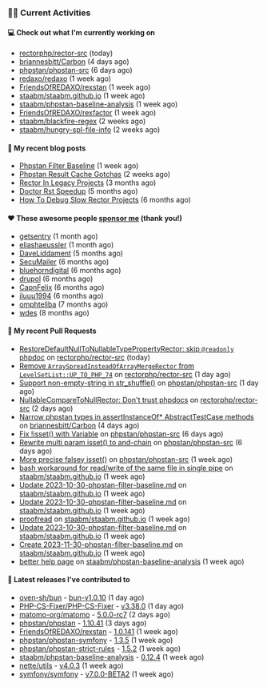### 👨‍💻 Current Activities


#### 💻 Check out what I'm currently working on

- [rectorphp/rector-src](https://github.com/rectorphp/rector-src) (today)
- [briannesbitt/Carbon](https://github.com/briannesbitt/Carbon) (4 days ago)
- [phpstan/phpstan-src](https://github.com/phpstan/phpstan-src) (6 days ago)
- [redaxo/redaxo](https://github.com/redaxo/redaxo) (1 week ago)
- [FriendsOfREDAXO/rexstan](https://github.com/FriendsOfREDAXO/rexstan) (1 week ago)
- [staabm/staabm.github.io](https://github.com/staabm/staabm.github.io) (1 week ago)
- [staabm/phpstan-baseline-analysis](https://github.com/staabm/phpstan-baseline-analysis) (1 week ago)
- [FriendsOfREDAXO/rexfactor](https://github.com/FriendsOfREDAXO/rexfactor) (1 week ago)
- [staabm/blackfire-regex](https://github.com/staabm/blackfire-regex) (2 weeks ago)
- [staabm/hungry-spl-file-info](https://github.com/staabm/hungry-spl-file-info) (2 weeks ago)


#### 📜 My recent blog posts

- [Phpstan Filter Baseline](https://staabm.github.io/2023/10/30/phpstan-filter-baseline.html) (1 week ago)
- [Phpstan Result Cache Gotchas](https://staabm.github.io/2023/10/21/phpstan-result-cache-gotchas.html) (2 weeks ago)
- [Rector In Legacy Projects](https://staabm.github.io/2023/07/23/rector-in-legacy-projects.html) (3 months ago)
- [Doctor Rst Speedup](https://staabm.github.io/2023/05/18/doctor-rst-speedup.html) (5 months ago)
- [How To Debug Slow Rector Projects](https://staabm.github.io/2023/05/10/how-to-debug-slow-rector-projects.html) (6 months ago)


#### ❤️ These awesome people [sponsor me](https://github.com/sponsors/staabm) (thank you!)

- [getsentry](https://github.com/getsentry) (1 month ago)
- [eliashaeussler](https://github.com/eliashaeussler) (1 month ago)
- [DaveLiddament](https://github.com/DaveLiddament) (5 months ago)
- [SecuMailer](https://github.com/SecuMailer) (6 months ago)
- [bluehorndigital](https://github.com/bluehorndigital) (6 months ago)
- [drupol](https://github.com/drupol) (6 months ago)
- [CapnFelix](https://github.com/CapnFelix) (6 months ago)
- [iluuu1994](https://github.com/iluuu1994) (6 months ago)
- [omphteliba](https://github.com/omphteliba) (7 months ago)
- [wdes](https://github.com/wdes) (8 months ago)


#### 🔨 My recent Pull Requests

- [RestoreDefaultNullToNullableTypePropertyRector: skip `@readonly` phpdoc](https://github.com/rectorphp/rector-src/pull/5233) on [rectorphp/rector-src](https://github.com/rectorphp/rector-src) (today)
- [Remove `ArraySpreadInsteadOfArrayMergeRector` from `LevelSetList::UP_TO_PHP_74`](https://github.com/rectorphp/rector-src/pull/5228) on [rectorphp/rector-src](https://github.com/rectorphp/rector-src) (1 day ago)
- [Support non-empty-string in str_shuffle()](https://github.com/phpstan/phpstan-src/pull/2717) on [phpstan/phpstan-src](https://github.com/phpstan/phpstan-src) (1 day ago)
- [NullableCompareToNullRector: Don&#39;t trust phpdocs](https://github.com/rectorphp/rector-src/pull/5225) on [rectorphp/rector-src](https://github.com/rectorphp/rector-src) (2 days ago)
- [Narrow phpstan types in assertInstanceOf* AbstractTestCase methods](https://github.com/briannesbitt/Carbon/pull/2879) on [briannesbitt/Carbon](https://github.com/briannesbitt/Carbon) (4 days ago)
- [Fix !isset() with Variable](https://github.com/phpstan/phpstan-src/pull/2710) on [phpstan/phpstan-src](https://github.com/phpstan/phpstan-src) (6 days ago)
- [Rewrite multi param isset() to and-chain](https://github.com/phpstan/phpstan-src/pull/2709) on [phpstan/phpstan-src](https://github.com/phpstan/phpstan-src) (6 days ago)
- [More precise falsey isset()](https://github.com/phpstan/phpstan-src/pull/2708) on [phpstan/phpstan-src](https://github.com/phpstan/phpstan-src) (1 week ago)
- [bash workaround for read/write of the same file in single pipe](https://github.com/staabm/staabm.github.io/pull/104) on [staabm/staabm.github.io](https://github.com/staabm/staabm.github.io) (1 week ago)
- [Update 2023-10-30-phpstan-filter-baseline.md](https://github.com/staabm/staabm.github.io/pull/103) on [staabm/staabm.github.io](https://github.com/staabm/staabm.github.io) (1 week ago)
- [Update 2023-10-30-phpstan-filter-baseline.md](https://github.com/staabm/staabm.github.io/pull/102) on [staabm/staabm.github.io](https://github.com/staabm/staabm.github.io) (1 week ago)
- [proofread](https://github.com/staabm/staabm.github.io/pull/101) on [staabm/staabm.github.io](https://github.com/staabm/staabm.github.io) (1 week ago)
- [Update 2023-10-30-phpstan-filter-baseline.md](https://github.com/staabm/staabm.github.io/pull/100) on [staabm/staabm.github.io](https://github.com/staabm/staabm.github.io) (1 week ago)
- [Create 2023-11-30-phpstan-filter-baseline.md](https://github.com/staabm/staabm.github.io/pull/99) on [staabm/staabm.github.io](https://github.com/staabm/staabm.github.io) (1 week ago)
- [better help page](https://github.com/staabm/phpstan-baseline-analysis/pull/145) on [staabm/phpstan-baseline-analysis](https://github.com/staabm/phpstan-baseline-analysis) (1 week ago)


#### 🔭 Latest releases I've contributed to

- [oven-sh/bun](https://github.com/oven-sh/bun) - [bun-v1.0.10](https://github.com/oven-sh/bun/releases/tag/bun-v1.0.10) (1 day ago)
- [PHP-CS-Fixer/PHP-CS-Fixer](https://github.com/PHP-CS-Fixer/PHP-CS-Fixer) - [v3.38.0](https://github.com/PHP-CS-Fixer/PHP-CS-Fixer/releases/tag/v3.38.0) (1 day ago)
- [matomo-org/matomo](https://github.com/matomo-org/matomo) - [5.0.0-rc7](https://github.com/matomo-org/matomo/releases/tag/5.0.0-rc7) (2 days ago)
- [phpstan/phpstan](https://github.com/phpstan/phpstan) - [1.10.41](https://github.com/phpstan/phpstan/releases/tag/1.10.41) (3 days ago)
- [FriendsOfREDAXO/rexstan](https://github.com/FriendsOfREDAXO/rexstan) - [1.0.141](https://github.com/FriendsOfREDAXO/rexstan/releases/tag/1.0.141) (1 week ago)
- [phpstan/phpstan-symfony](https://github.com/phpstan/phpstan-symfony) - [1.3.5](https://github.com/phpstan/phpstan-symfony/releases/tag/1.3.5) (1 week ago)
- [phpstan/phpstan-strict-rules](https://github.com/phpstan/phpstan-strict-rules) - [1.5.2](https://github.com/phpstan/phpstan-strict-rules/releases/tag/1.5.2) (1 week ago)
- [staabm/phpstan-baseline-analysis](https://github.com/staabm/phpstan-baseline-analysis) - [0.12.4](https://github.com/staabm/phpstan-baseline-analysis/releases/tag/0.12.4) (1 week ago)
- [nette/utils](https://github.com/nette/utils) - [v4.0.3](https://github.com/nette/utils/releases/tag/v4.0.3) (1 week ago)
- [symfony/symfony](https://github.com/symfony/symfony) - [v7.0.0-BETA2](https://github.com/symfony/symfony/releases/tag/v7.0.0-BETA2) (1 week ago)
